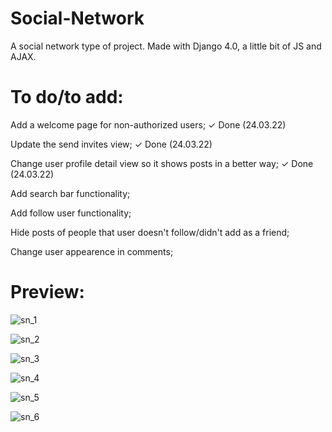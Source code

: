 # Social-Network

A social network type of project. Made with Django 4.0, a little bit of JS and AJAX.

# To do/to add:

Add a welcome page for non-authorized users;
✓ Done (24.03.22)

Update the send invites view;
✓ Done (24.03.22)

Change user profile detail view so it shows posts in a better way;
✓ Done (24.03.22)

Add search bar functionality;

Add follow user functionality;

Hide posts of people that user doesn't follow/didn't add as a friend;

Change user appearence in comments;

# Preview:

![sn_1](https://user-images.githubusercontent.com/86254474/159959892-ee0156d4-2a27-4f24-9e4c-67289ec0e033.png)

![sn_2](https://user-images.githubusercontent.com/86254474/159959898-6376fd36-f86e-46ad-a478-3272f2a279d2.png)

![sn_3](https://user-images.githubusercontent.com/86254474/159959907-48101f45-c10e-4282-a5b4-701473e69e1c.png)

![sn_4](https://user-images.githubusercontent.com/86254474/159959920-d28b734c-c8d0-42fb-8802-9597ef9f5719.png)

![sn_5](https://user-images.githubusercontent.com/86254474/159959931-379a3c72-5005-4af8-9e37-e0a97ee4963d.png)

![sn_6](https://user-images.githubusercontent.com/86254474/159959943-a8ece538-f68d-4f3f-89ec-2dda689d2d4c.png)
